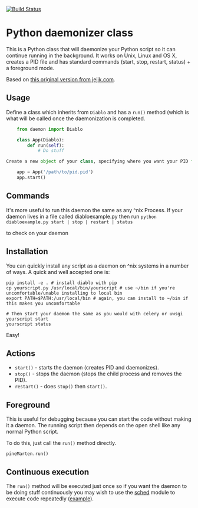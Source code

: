[![Build Status](https://travis-ci.org/serverdensity/python-daemon.svg?branch=master)](https://travis-ci.org/serverdensity/python-daemon)

Python daemonizer class
====================

This is a Python class that will daemonize your Python script so it can continue running in the background. It works on Unix, Linux and OS X, creates a PID file and has standard commands (start, stop, restart, status) + a foreground mode.

Based on [this original version from jejik.com](http://www.jejik.com/articles/2007/02/a_simple_unix_linux_daemon_in_python/).

Usage
---------------------

Define a class which inherits from `Diablo` and has a `run()` method (which is what will be called once the daemonization is completed.
```python
	from daemon import Diablo

	class App(Diablo):
		def run(self):
			# Do stuff

Create a new object of your class, specifying where you want your PID file to exist:

	app = App('/path/to/pid.pid')
	app.start()
```
Commands
---------------------
It's more useful to run this daemon the same as any ^nix Process. If your
daemon lives in a file called diabloexample.py then run
`python diabloexample.py start | stop | restart | status`

to check on your daemon

Installation
---------------------
You can quickly install any script as a daemon on ^nix systems in a number of ways.
A quick and well accepted one is:
```
pip install -e . # install diablo with pip
cp yourscript.py /usr/local/bin/yourscript # use ~/bin if you're uncomfortable/unable installing to local bin
export PATH=$PATH:/usr/local/bin # again, you can install to ~/bin if this makes you uncomfortable

# Then start your daemon the same as you would with celery or uwsgi
yourscript start
yourscript status
```

Easy!

Actions
---------------------

* `start()` - starts the daemon (creates PID and daemonizes).
* `stop()` - stops the daemon (stops the child process and removes the PID).
* `restart()` - does `stop()` then `start()`.

Foreground
---------------------

This is useful for debugging because you can start the code without making it a daemon. The running script then depends on the open shell like any normal Python script.

To do this, just call the `run()` method directly.

	pineMarten.run()

Continuous execution
---------------------

The `run()` method will be executed just once so if you want the daemon to be doing stuff continuously you may wish to use the [sched][1] module to execute code repeatedly ([example][2]).


  [1]: http://docs.python.org/library/sched.html
  [2]: https://github.com/serverdensity/sd-agent/blob/master/agent.py#L339
